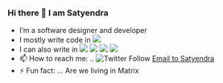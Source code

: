 ### Hi there 👋 I am Satyendra 

<!--
**codifierr/codifierr** is a ✨ _special_ ✨ repository because its `README.md` (this file) appears on your GitHub profile.
-->
- I’m a software designer and developer 
- I mostly write code in <img  src="https://img.shields.io/badge/go-%2300ADD8.svg?&style=plastic&logo=go&logoColor=white"/> 
- I can also write in <img src="https://img.shields.io/badge/python%20-%2314354C.svg?&style=plastic&logo=python&logoColor=white"/> <img src="https://img.shields.io/badge/lua-%232C2D72.svg?&style=plastic&logo=lua&logoColor=white"/> <img src="https://img.shields.io/badge/c%20-%2300599C.svg?&style=plastic&logo=c&logoColor=white"/>  <img src="https://img.shields.io/badge/Java-ED8B00?plastic&logo=java&logoColor=white"/>
- 📫 How to reach me: .. ![Twitter Follow](https://img.shields.io/twitter/follow/enggsatya?label=Satyendra&style=social) <a href="mailto:satyendra.singh3339@gmail.com">Email to Satyendra</a>
- ⚡ Fun fact: ... Are we living in Matrix

